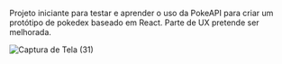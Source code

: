 Projeto iniciante para testar e aprender o uso da PokeAPI para criar um protótipo de pokedex baseado em React.
Parte de UX pretende ser melhorada.

![Captura de Tela (31)](https://github.com/PedroDylan/React-Pokedex/assets/98062391/159d1449-e1d8-4f5e-846f-d22138dc6a0a)

